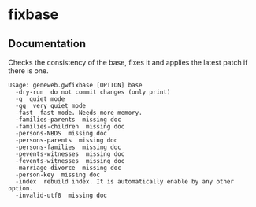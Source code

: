 # fixbase

## Documentation

Checks the consistency of the base, fixes it and applies
the latest patch if there is one.

```
Usage: geneweb.gwfixbase [OPTION] base
  -dry-run  do not commit changes (only print)
  -q  quiet mode
  -qq  very quiet mode
  -fast  fast mode. Needs more memory.
  -families-parents  missing doc
  -families-children  missing doc
  -persons-NBDS  missing doc
  -persons-parents  missing doc
  -persons-families  missing doc
  -pevents-witnesses  missing doc
  -fevents-witnesses  missing doc
  -marriage-divorce  missing doc
  -person-key  missing doc
  -index  rebuild index. It is automatically enable by any other option.
  -invalid-utf8  missing doc
```
